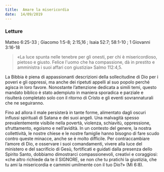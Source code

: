 ```yaml
---
title:  Amare la misericordia
date:  14/09/2019
---
```


### Letture
Matteo 6:25-33 ; Giacomo 1:5-8; 2:15,16 ; Isaia 52:7; 58:1-10 ; 1 Giovanni 3:16-18 

> <p></p>
> «La luce spunta nelle tenebre per gli onesti, per chi è misericordioso, pietoso e giusto. Felice l'uomo che ha compassione, dà in prestito e amministra i suoi affari con giustizia» Salmo 112:4,5.

La Bibbia è piena di appassionanti descrizioni della sollecitudine di Dio per i poveri e gli oppressi, ma anche dei ripetuti appelli al suo popolo perché agisca in loro favore. Nonostante l’attenzione dedicata a simili temi, questo mandato biblico è stato adempiuto in maniera sporadica e parziale e risulterà completato solo con il ritorno di Cristo e gli eventi sovrannaturali che ne seguiranno.

Fino ad allora il male persisterà in tante forme, alimentato dagli oscuri influssi spirituali di Satana e dei suoi angeli. Una malvagità spesso prevalentemente visibile nella povertà, violenza, schiavitù, oppressione, sfruttamento, egoismo e nell’avidità. In un contesto del genere, la nostra collettività, le nostre chiese e le nostre famiglie hanno bisogno di fare scudo contro queste minacce, anche se è molto difficile. Per contraccambiare l’amore di Dio, e osservare i suoi comandamenti, vivere alla luce del ministero e del sacrificio di Gesù, fortificati e guidati dalla presenza dello Spirito Santo, dobbiamo dimostrarci compassionevoli, creativi e coraggiosi: «che altro richiede da te il SIGNORE, se non che tu pratichi la giustizia, che tu ami la misericordia e cammini umilmente con il tuo Dio?» (Mi 6:8).